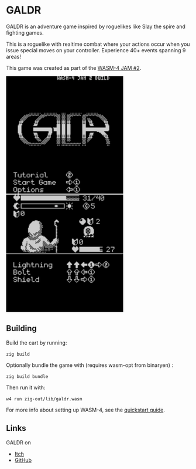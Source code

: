 # GALDR

GALDR is an adventure game inspired by roguelikes like Slay the spire and fighting games.

This is a roguelike with realtime combat where your actions occur when you issue special moves on your controller.  Experience 40+ events spanning 9 areas!

This game was created as part of the [WASM-4 JAM #2](https://itch.io/jam/wasm4-v2).

<img src="img/galdr_title_screen.png" width=320 />
<img src="img/galdr_fight_screen.png" width=320 />

## Building

Build the cart by running:

```shell
zig build 
```

Optionally bundle the game with (requires wasm-opt from binaryen) :

```shell
zig build bundle
```

Then run it with:

```shell
w4 run zig-out/lib/galdr.wasm
```

For more info about setting up WASM-4, see the [quickstart guide](https://wasm4.org/docs/getting-started/setup?code-lang=zig#quickstart).

## Links

GALDR on
- [Itch](https://jonathand.itch.io/galdr)
- [GitHub](https://github.com/jonathanderque/galdr)

